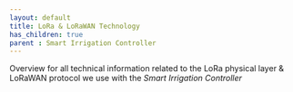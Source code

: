 ```yaml
---
layout: default
title: LoRa & LoRaWAN Technology
has_children: true
parent : Smart Irrigation Controller
---
```


Overview for all technical information related to the LoRa physical layer & LoRaWAN protocol we use with the *Smart Irrigation Controller*
